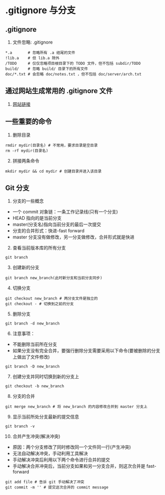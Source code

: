 # .gitignore 与分支
## .gitignore
1. 文件忽略: .gitignore
```
*.a       # 忽略所有 .a 结尾的文件
!lib.a    # 但 lib.a 除外
/TODO     # 仅仅忽略项目根目录下的 TODO 文件，但不包括 subdir/TODO
build/    # 忽略 build/ 目录下的所有文件
doc/*.txt # 会忽略 doc/notes.txt ，但不包括 doc/server/arch.txt
```

## 通过网站生成常用的 .gitignore 文件
1. [网站链接](!http://www.gitignore.io/)

## 一些重要的命令
1. 删除目录
```
rmdir mydir(目录名) # 不常用，要求目录是空目录
rm -rf mydir(目录名)
```
2. 拼接两条命令
```
mkdir mydir && cd mydir # 创建目录并进入该目录
```

## Git 分支
1. 分支的一些概念
  - 一个 commit 对象链：一条工作记录线(只有一个分支)
  - HEAD 指向的是当前分支
  - master(分支名)指向当前分支的最后一次提交
  - 分支的合并形式：快进-fast forward
  - master 分支没有做修改，另一分支做修改，合并形式就是快进

2. 查看当前版本库的所有分支
```
git branch
```
3. 创建新的分支
```
git branch new_branch(此时新分支和当前分支同步)
```
4. 切换分支
```
git checkout new_branch # 两分支文件是独立的
git checkout - # 切换到之前的分支
```
5. 删除分支
```
git branch -d new_branch 
```
6. 注意事项：
  - 不能删除当前所在分支
  - 如果分支没有完全合并，要强行删除分支需要采用以下命令(要被删除的分支上做出了文件修改)
```
git branch -D new_branch 
```
7. 创建分支并同时切换到新的分支上
```
git checkout -b new_branch
```
8. 分支的合并
```
git merge new_branch # 将 new_branch 的内容修改合并到 master 分支上
```
9. 显示当前所处分支最新的提交信息
```
git branch -v
```
10. 合并产生冲突(解决冲突)
  - 原因：两个分支修改了同时修改同一个文件同一行(产生冲突)
  - 无法自动解决冲突，手动利用工具解决
  - 手动解决冲突后利用以下两个命令进行合并的提交
  - 手动解决合并冲突后，当前分支如果和另一分支合并，则这次合并是 fast-forward
```
git add file # 告诉 git 手动解决了冲突
git commit -m '' # 提交这次合并的 commit message
```
